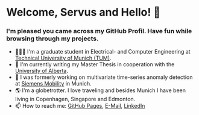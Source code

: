 # Welcome, Servus and Hello! 👋 
### I'm pleased you came across my GitHub Profil. Have fun while browsing through my projects. 

- 👨🏻‍💻 I'm a graduate student in Electrical- and Computer Engineering at [Technical University of Munich (TUM)](https://www.tum.de/en/).
- 🔭 I'm currently writing my Master Thesis in cooperation with the [University of Alberta](https://www.ualberta.ca/index.html).
- 💼 I was formerly working on multivariate time-series anomaly detection at [Siemens Mobility](https://www.mobility.siemens.com/) in Munich.
- 🌎 I'm a globetrotter. I love traveling and besides Munich I have been living in Copenhagen, Singapore and Edmonton. 
- 📫 How to reach me: [GitHub Pages](https://hannesk95.github.io/), [E-Mail](mailto:hannes.kiechle@gmail.com), [LinkedIn](https://www.linkedin.com/in/johannes-kiechle-9b3142178/)

<!--
**hannesk95/hannesk95** is a ✨ _special_ ✨ repository because its `README.md` (this file) appears on your GitHub profile.

Here are some ideas to get you started:
👨🏻‍💻
- 🔭 I’m currently working on ...
- 🌱 I’m currently learning ...
- 👯 I’m looking to collaborate on ...
- 🤔 I’m looking for help with ...
- 💬 Ask me about ...
- 📫 How to reach me: ...
- 😄 Pronouns: ...
- ⚡ Fun fact: ...
-->
